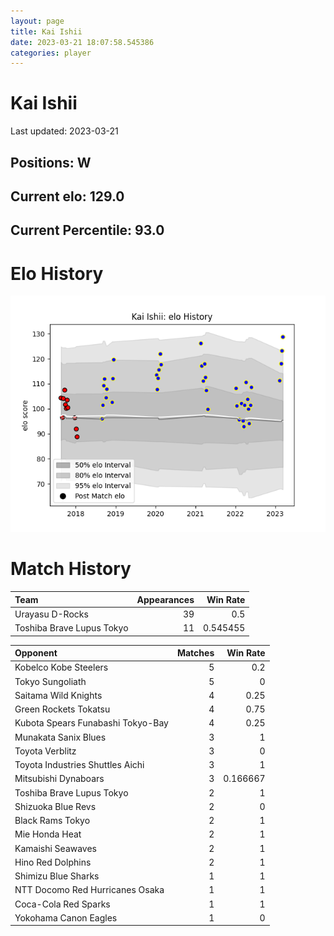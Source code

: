 ```yaml
---  
layout: page  
title: Kai Ishii  
date: 2023-03-21 18:07:58.545386  
categories: player  
---
```

# Kai Ishii


Last updated: 2023-03-21
## Positions: W

## Current elo: 129.0

## Current Percentile: 93.0

# Elo History


![elo history](history_KaiIshii.png)
# Match History


| Team                      |   Appearances |   Win Rate |
|:--------------------------|--------------:|-----------:|
| Urayasu D-Rocks           |            39 |   0.5      |
| Toshiba Brave Lupus Tokyo |            11 |   0.545455 |

| Opponent                          |   Matches |   Win Rate |
|:----------------------------------|----------:|-----------:|
| Kobelco Kobe Steelers             |         5 |   0.2      |
| Tokyo Sungoliath                  |         5 |   0        |
| Saitama Wild Knights              |         4 |   0.25     |
| Green Rockets Tokatsu             |         4 |   0.75     |
| Kubota Spears Funabashi Tokyo-Bay |         4 |   0.25     |
| Munakata Sanix Blues              |         3 |   1        |
| Toyota Verblitz                   |         3 |   0        |
| Toyota Industries Shuttles Aichi  |         3 |   1        |
| Mitsubishi Dynaboars              |         3 |   0.166667 |
| Toshiba Brave Lupus Tokyo         |         2 |   1        |
| Shizuoka Blue Revs                |         2 |   0        |
| Black Rams Tokyo                  |         2 |   1        |
| Mie Honda Heat                    |         2 |   1        |
| Kamaishi Seawaves                 |         2 |   1        |
| Hino Red Dolphins                 |         2 |   1        |
| Shimizu Blue Sharks               |         1 |   1        |
| NTT Docomo Red Hurricanes Osaka   |         1 |   1        |
| Coca-Cola Red Sparks              |         1 |   1        |
| Yokohama Canon Eagles             |         1 |   0        |